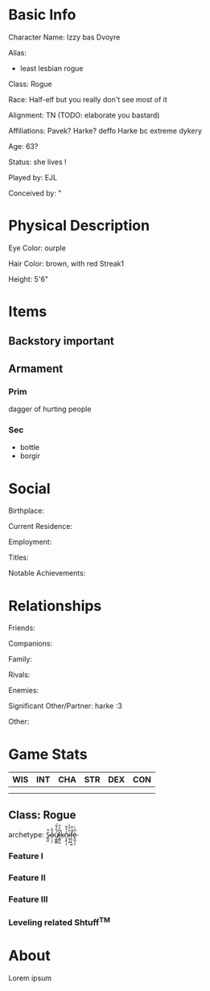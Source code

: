 # Basic Info
Character Name: Izzy bas Dvoyre

Alias:
- least lesbian rogue

Class: Rogue

Race: Half-elf but you really don't see most of it

Alignment: TN (TODO: elaborate you bastard)

Affiliations: Pavek? Harke? deffo Harke bc extreme dykery

Age: 63?

Status: she lives !

Played by: EJL

Conceived by: "
# Physical Description
Eye Color: ourple

Hair Color: brown, with red Streak1

Height: 5'6"
# Items
## Backstory important

## Armament
### Prim
dagger of hurting people
### Sec
- bottle
- borgir
# Social
Birthplace: 

Current Residence: 

Employment: 

Titles: 

Notable Achievements:

# Relationships
Friends: 

Companions: 

Family: 

Rivals: 

Enemies: 

Significant Other/Partner: harke :3

Other: 

# Game Stats
| WIS | INT | CHA | STR | DEX | CON |
| --- | --- | --- | --- | --- | --- |
|     |     |     |     |     |     |
|     |     |     |     |     |     |
## Class: Rogue
archetype: Ṡ̵̲̭͖̃o̶̦͔̣̤̊̋͐ǘ̸̧̲̳̻͋́̃́l̵͓͇̗̺͆͐̉̑k̴̹͑n̷̨̧̢̦̗̾̓̑͂ị̶̢̝̲̏̈͋̀f̵̧̤͎̠͚̐̍̎e̵̢͖̜̝̣͑͆̇̀
### Feature I
### Feature II
### Feature III

### Leveling related Shtuff<sup>TM</sup>
# About
  Lorem ipsum

